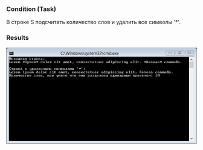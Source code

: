 ### Condition (Task)
В строке S подсчитать количество слов и удалить все символы '*'.

### Results
![Results](screen.png)